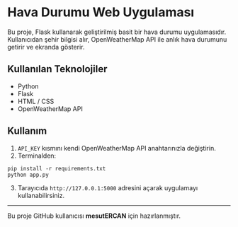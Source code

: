 # Hava Durumu Web Uygulaması

Bu proje, Flask kullanarak geliştirilmiş basit bir hava durumu uygulamasıdır. Kullanıcıdan şehir bilgisi alır, OpenWeatherMap API ile anlık hava durumunu getirir ve ekranda gösterir.

## Kullanılan Teknolojiler
- Python
- Flask
- HTML / CSS
- OpenWeatherMap API

## Kullanım
1. `API_KEY` kısmını kendi OpenWeatherMap API anahtarınızla değiştirin.
2. Terminalden:

```
pip install -r requirements.txt
python app.py
```

3. Tarayıcıda `http://127.0.0.1:5000` adresini açarak uygulamayı kullanabilirsiniz.

---

Bu proje GitHub kullanıcısı **mesutERCAN** için hazırlanmıştır.
